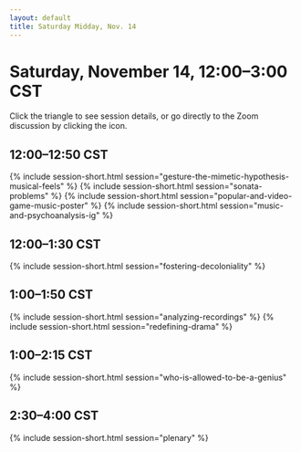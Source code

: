 ```yaml
---
layout: default
title: Saturday Midday, Nov. 14
---
```


# Saturday, November 14, 12:00–3:00 CST

Click the triangle to see session details, or go directly to the Zoom discussion by clicking the <i class="fas fa-video"></i> icon.

## 12:00–12:50 CST
{% include session-short.html session="gesture-the-mimetic-hypothesis-musical-feels" %}
{% include session-short.html session="sonata-problems" %}
{% include session-short.html session="popular-and-video-game-music-poster" %}
{% include session-short.html session="music-and-psychoanalysis-ig" %}

## 12:00–1:30 CST
{% include session-short.html session="fostering-decoloniality" %}

## 1:00–1:50 CST
{% include session-short.html session="analyzing-recordings" %}
{% include session-short.html session="redefining-drama" %}

## 1:00–2:15 CST
{% include session-short.html session="who-is-allowed-to-be-a-genius" %}

## 2:30–4:00 CST
{% include session-short.html session="plenary" %}
